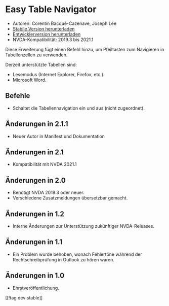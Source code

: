 # Easy Table Navigator #

* Autoren: Corentin Bacqué-Cazenave, Joseph Lee
* [Stabile Version herunterladen][1]
* [Entwicklerversion herunterladen][2]
* NVDA-Kompatibilität: 2019.3 bis 2021.1

Diese Erweiterung fügt einen Befehl hinzu, um Pfeiltasten zum Navigieren in
Tabellenzellen zu verwenden.

Derzeit unterstützte Tabellen sind:

* Lesemodus (Internet Explorer, Firefox, etc.).
* Microsoft Word.

## Befehle

* Schaltet die Tabellennavigation ein und aus (nicht zugeordnet).

## Änderungen in 2.1.1

* Neuer Autor in Manifest und Dokumentation

## Änderungen in 2.1

* Kompatibilität mit NVDA 2021.1

## Änderungen in 2.0

* Benötigt NVDA 2019.3 oder neuer.
* Verschiedene Zusatzmeldungen übersetzbar gemacht.

## Änderungen in 1.2

* Interne Änderungen zur Unterstützung zukünftiger NVDA-Releases.

## Änderungen in 1.1

* Ein Problem wurde behoben, wonach Fehlertöne während der
  Rechtschreibprüfung in Outlook zu hören waren.

## Änderungen in 1.0

*   Ehrstveröffentlichung.

[[!tag dev stable]]

[1]: https://addons.nvda-project.org/files/get.php?file=etn

[2]: https://addons.nvda-project.org/files/get.php?file=etn-dev
